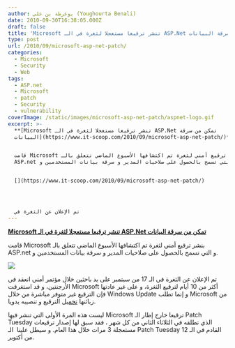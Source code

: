 ```yaml
---
author: يوغرطة بن علي (Youghourta Benali)
date: 2010-09-30T16:38:05.000Z
draft: false
title: 'Microsoft تنشر ترقيعا مستعجلا لثغرة في الـ ASP.Net تمكن من سرقة البيانات '
type: post
url: /2010/09/microsoft-asp-net-patch/
categories:
  - Microsoft
  - Security
  - Web
tags:
  - ASP.net
  - Microsoft
  - patch
  - Security
  - vulnerability
coverImage: /static/images/microsoft-asp-net-patch/aspnet-logo.gif
excerpt: >-
  **[Microsoft تنشر ترقيعا مستعجلا لثغرة في الـ ASP.Net تمكن من سرقة
  البيانات](https://www.it-scoop.com/2010/09/microsoft-asp-net-patch/)**


  قامت Microsoft بنشر ترقيع أمني لثغرة تم اكتشافها الأسبوع الماضي تتعلق بالـ
  ASP.net و التي تسمح بالحصول على صلاحيات المدير و سرقة بيانات المستخدمين و.


  [](https://www.it-scoop.com/2010/09/microsoft-asp-net-patch/)




  تم الإعلان عن الثغرة في
---
```

**[Microsoft تنشر ترقيعا مستعجلا لثغرة في الـ ASP.Net تمكن من سرقة البيانات](https://www.it-scoop.com/2010/09/microsoft-asp-net-patch/)**

قامت Microsoft بنشر ترقيع أمني لثغرة تم اكتشافها الأسبوع الماضي تتعلق بالـ ASP.net و التي تسمح بالحصول على صلاحيات المدير و سرقة بيانات المستخدمين و.

[](https://www.it-scoop.com/2010/09/microsoft-asp-net-patch/)

![](/static/images/microsoft-asp-net-patch/aspnet-logo.gif)

تم الإعلان عن الثغرة في الـ 17 من سبتمبر على يد باحثين خلال مؤتمر أمني انعقد في الأرجنتين، و قد استغرقت Microsoft أكثر من 10 أيام لترقيع الثغرة، و على غير عادتها فإن الترقيع غير متوفر مباشرة من خلال Windows Update و إنما تطلب Microsoft من زبائنها [تحميل](http://www.microsoft.com/technet/security/bulletin/MS10-070.mspx) الترقيع و تنصيبه يدويا.

ليست هذه المرة الأولى التي تنشر فيها Microsoft ترقيعا خارج إطار الـ Patch Tuesday الذي تطلقه في الثلاثاء الثاني من كل شهر ، فقد سبق لها إصدار ترقيعات مستعجلة 3 مرات خلال هذا العام. و سيطل علينا  الـ Patch Tuesday القادم في الـ 12 من أكتوبر.

